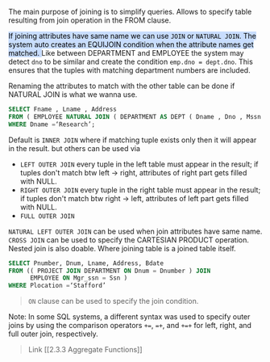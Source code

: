 The main purpose of joining is to simplify queries. Allows to specify table resulting from join operation in the FROM clause.

<mark style="background: #ADCCFFA6;">If joining attributes have same name we can use `JOIN` or `NATURAL JOIN`. The system auto creates an EQUIJOIN condition when the attribute names get matched. </mark>Like between DEPARTMENT and EMPLOYEE the system may detect `dno` to be similar and create the condition `emp.dno = dept.dno`. This ensures that the tuples with matching department numbers are included. 

Renaming the attributes to match with the other table can be done if NATURAL JOIN is what we wanna use. 

```sql 
SELECT Fname , Lname , Address 
FROM ( EMPLOYEE NATURAL JOIN ( DEPARTMENT AS DEPT ( Dname , Dno , Mssn , Msdate ))) 
WHERE Dname =‘Research’;
```

Default is `INNER JOIN` where if matching tuple exists only then it will appear in the result. but others can be used via
- `LEFT OUTER JOIN` every tuple in the left table must appear in the result; if tuples don't match btw left -> right, attributes of right part gets filled with NULL.
- `RIGHT OUTER JOIN` every tuple in the right table must appear in the result; if tuples don't match btw right -> left, attributes of left part gets filled with NULL.
- `FULL OUTER JOIN` 

`NATURAL LEFT OUTER JOIN` can be used when join attributes have same name.
`CROSS JOIN` can be used to specify the CARTESIAN PRODUCT operation.
Nested join is also doable. Where joining table is a joined table itself.

```sql
SELECT Pnumber, Dnum, Lname, Address, Bdate 
FROM (( PROJECT JOIN DEPARTMENT ON Dnum = Dnumber ) JOIN 
	  EMPLOYEE ON Mgr_ssn = Ssn ) 
WHERE Plocation =‘Stafford’
```
> `ON` clause can be used to specify the join condition.

Note: In some SQL systems, a different syntax was used to specify outer joins by using the comparison operators `+=`, `=+`, and `+=+` for left, right, and full outer join, respectively.

>Link
	[[2.3.3 Aggregate Functions]]